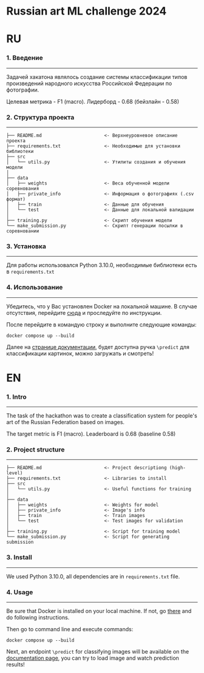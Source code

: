 # Russian art ML challenge 2024

# RU

### 1. Введение
------------

Задачей хакатона являлось создание системы классификации типов произведений
народного искусства Российской Федерации по фотографии.

Целевая метрика - F1 (macro). Лидерборд - 0.68 (бейзлайн - 0.58)

### 2. Структура проекта
------------

    ├── README.md                       <- Верхнеуровневое описание проекта
    ├── requirements.txt                <- Необходимые для установки библиотеки
    ├── src
    │   └── utils.py                    <- Утилиты создания и обучения модели
    │
    ├── data
    │   ├── weights                     <- Веса обученной модели соревнования
    │   ├── private_info                <- Информация о фотографиях (.csv формат)
    │   ├── train                       <- Данные для обучения
    │   └── test                        <- Данные для локальной валидации
    │
    ├── training.py                     <- Скрипт обучения модели
    └── make_submission.py              <- Скрипт генерации посылки в соревновании


### 3. Установка
-----

Для работы использовался Python 3.10.0, необходимые библиотеки есть в `requirements.txt`


### 4. Использование
-----

Убедитесь, что у Вас установлен Docker на локальной машине. В случае отсутствия, перейдите
[сюда](https://docs.docker.com/get-docker/) и проследуйте по инструкции.

После перейдите в командую строку и выполните следующие команды:

<code>docker compose up --build</code>

Далее на [странице документации](http://0.0.0.0:8050/docs), будет доступна ручка
`\predict` для классификации картинок, можно загружать и смотреть!

# EN

### 1. Intro
-----

The task of the hackathon was to create a classification system for
people's art of the Russian Federation based on images.

The target metric is F1 (macro). Leaderboard is 0.68 (baseline 0.58)

### 2. Project structure
-----

    ├── README.md                       <- Project descriptiong (high-level)
    ├── requirements.txt                <- Libraries to install
    ├── src
    │   └── utils.py                    <- Useful functions for training
    │
    ├── data
    │   ├── weights                     <- Weights for model
    │   ├── private_info                <- Image's info
    │   ├── train                       <- Train images
    │   └── test                        <- Test images for validation
    │
    ├── training.py                     <- Script for training model
    └── make_submission.py              <- Script for generating submission

### 3. Install
-----

We used Python 3.10.0, all dependencies are in `requirements.txt` file.

### 4. Usage
-----

Be sure that Docker is installed on your local machine. If not, go [there](https://docs.docker.com/get-docker/)
and do following instructions.

Then go to command line and execute commands:

<code>docker compose up --build</code>

Next, an endpoint `\predict` for classifying images will be available on the [documentation page](http://0.0.0.0:8050/docs), you can try to load image and watch prediction results!
